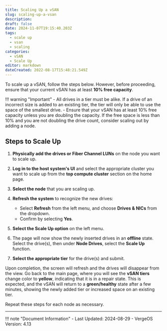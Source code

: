 ```yaml
---
title: Scaling Up a vSAN
slug: scaling-up-a-vsan
description: 
draft: false
date: 2024-11-07T19:15:40.203Z
tags:
  - scale up
  - vsan
  - scaling
categories:
  - vSAN
  - Scale Up
editor: markdown
dateCreated: 2022-08-17T15:48:21.549Z
---
```


To scale up a vSAN, follow the steps below. However, before proceeding, ensure that your current vSAN has at least **10% free capacity**.

!!! warning "Important"
    - All drives in a tier must be alike. If a drive of an incorrect size is added to an existing tier, the tier will only be able to use the space of the smallest drive.
    - Ensure that your vSAN has at least 10% free capacity unless you are doubling the capacity. If the free space is less than 10% and you are not doubling the drive count, consider scaling out by adding a node.

## Steps to Scale Up

1. **Physically add the drives or Fiber Channel LUNs** on the node you want to scale up.

2. **Log in to the host system's UI** and select the appropriate cluster you want to scale up from the **top compute cluster** section on the home page.

3. **Select the node** that you are scaling up.

4. **Refresh the system** to recognize the new drives:
   - Select **Refresh** from the left menu, and choose **Drives & NICs** from the dropdown.
   - Confirm by selecting **Yes**.

5. **Select the Scale Up option** on the left menu.

6. The page will now show the newly inserted drives in an **offline** state. Select the drive(s), then under **Node Drives**, select the **Scale Up** function.

7. **Select the appropriate tier** for the drive(s) and submit.

Upon completion, the screen will refresh and the drives will disappear from the view. Go back to the main page, where you will see the **vSAN tiers** change color to **yellow**, indicating that it is in a repair state. This is expected, and the vSAN will return to a **green/healthy** state after a few minutes, showing the newly added tier or increased space on an existing tier.

Repeat these steps for each node as necessary.

---

!!! note "Document Information"
    - Last Updated: 2024-08-29
    - VergeOS Version: 4.13
